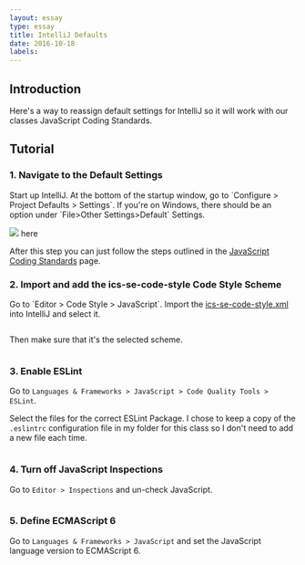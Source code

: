```yaml
---
layout: essay
type: essay
title: IntelliJ Defaults
date: 2016-10-18
labels:
---
```


<h2>Introduction</h2>

Here's a way to reassign default settings for IntelliJ so it will work with our classes JavaScript Coding Standards.

<h2>Tutorial</h2>

<h3>1. Navigate to the Default Settings</h3>
Start up IntelliJ. At the bottom of the startup window, go to `Configure > Project Defaults > Settings`. If you're on Windows, there should be an option under `File>Other Settings>Default` Settings. 

<img class="ui huge floated image" href="../images/Essays/IntelliJ-Defaults/config1.png">

<a href="../images/Essays/IntelliJ-Defaults/config1.png"><img class="ui huge rounded image" src="../images/Essays/IntelliJ-Defaults/config1.png"></a>
here

After this step you can just follow the steps outlined in the [JavaScript Coding Standards](http://courses.ics.hawaii.edu/ics314f16/morea/coding-standards/reading-javascript-coding-standards.html) page.

<h3>2. Import and add the ics-se-code-style Code Style Scheme</h3>
Go to `Editor > Code Style > JavaScript`. Import the <a href="http://courses.ics.hawaii.edu/ics314f16/morea/development-environments/ics-se-code-style.xml" target="#"> ics-se-code-style.xml</a> into IntelliJ and select it.

<a href="../images/Tutorials/IntelliJ-Defaults/config2.png" target="#"><img class="ui huge floated image" href="../images/Tutorials/IntelliJ-Defaults/config2.png"></a>

Then make sure that it's the selected scheme. 

<a href="../images/Tutorials/IntelliJ-Defaults/config3.png" target="#"><img class="ui huge floated image" href="../images/Tutorials/IntelliJ-Defaults/config3.png"></a>


<h3>3. Enable ESLint</h3>

Go to `Languages & Frameworks > JavaScript > Code Quality Tools > ESLint`.

Select the files for the correct ESLint Package. I chose to keep a copy of the `.eslintrc` configuration file in my folder for this class so I don't need to add a new file each time. 

<a href="../images/Tutorials/IntelliJ-Defaults/config4.png" target="#"><img class="ui huge floated image" href="../images/Tutorials/IntelliJ-Defaults/config4.png"></a>


<h3>4. Turn off JavaScript Inspections</h3>

Go to `Editor > Inspections` and un-check JavaScript.

<a href="../images/Tutorials/IntelliJ-Defaults/config5.png" target="#"><img class="ui huge floated image" href="../images/Tutorials/IntelliJ-Defaults/config5.png"></a>


<h3>5. Define ECMAScript 6</h3>

Go to `Languages & Frameworks > JavaScript` and set the JavaScript language version to ECMAScript 6.

<a href="../images/Tutorials/IntelliJ-Defaults/config6.png" target="#"><img class="ui huge floated image" href="../images/Tutorials/IntelliJ-Defaults/config6.png"></a>

